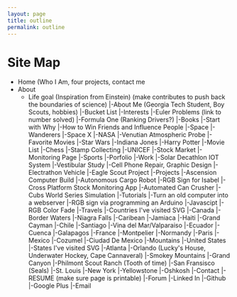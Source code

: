 ```yaml
---
layout: page
title: outline
permalink: outline
---
```


# Site Map
- Home (Who I Am, four projects, contact me
- About
  * Life goal (Inspiration from Einstein) (make contributes to push back the boundaries of science)
  |-About Me (Georgia Tech Student, Boy Scouts, hobbies)
  |-Bucket List
  |-Interests
    |-Euler Problems (link to number solved)
    |-Formula One (Ranking Drivers?)
    |-Books
      |-Start with Why
      |-How to Win Friends and Influence People
    |-Space
      |-Wanderers
      |-Space X
      |-NASA
      |-Venutian Atmospheric Probe
    |-Favorite Movies
      |-Star Wars
      |-Indiana Jones
      |-Harry Potter
      |-Movie List
    |-Chess
    |-Stamp Collecting
    |-UNICEF
    |-Stock Market
      |-Monitoring Page
    |-Sports
|-Porfolio
  |-Work
    |-Solar Decathlon IOT System
    |-Vestibular Study
    |-Cell Phone Repair, Graphic Design
    |-Electrathon Vehicle
    |-Eagle Scout Project
  |-Projects
    |-Ascension Computer Build
    |-Autonomous Cargo Robot
    |-RGB Sign for Isabel
    |-Cross Platform Stock Monitoring App
    |-Automated Can Crusher
    |-Cubs World Series Simulation
  |-Tutorials
    |-Turn an old computer into a webserver
    |-RGB sign via programming an Arduino
    |-Javascipt
      |-RGB Color Fade
|-Travels
  |-Countries I've visited SVG
    |-Canada
      |-Border Waters
      |-Niagra Falls
    |-Caribean
      |-Jamiaca
      |-Haiti
      |-Grand Cayman
    |-Chile
      |-Santiago
      |-Vina del Mar/Valparaiso
    |-Ecuador
      |-Cuenca
      |-Galapagos
    |-France
      |-Montpelier
      |-Normandy
      |-Paris
    |-Mexico
      |-Cozumel
      |-Ciudad De Mexico
      |-Mountains
    |-United States
      |-States I've visited SVG
      |-Atlanta
      |-Orlando (Lucky's House, Underwater Hockey, Cape Cannaveral)
      |-Smokey Mountains
      |-Grand Canyon
      |-Philmont Scout Ranch (Tooth of time)
      |-San Fransisco (Seals)
      |-St. Louis
      |-New York
      |-Yellowstone
      |-Oshkosh
|-Contact
  |-RESUME (make sure page is printable)
  |-Forum
    |-Linked In
    |-Github
    |-Google Plus
    |-Email
